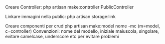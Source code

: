 Creare Controller:
php artisan make:controller PublicController

Linkare immagini nella public:
php artisan storage:link

Creare componenti per crud
php artisan make:model nome -mc   (m=model, c=controller)
Convenzioni: nome del modello, iniziale maiuscola, singolare, evitare camelcase, underscore etc per evitare problemi


